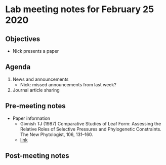 # Lab meeting notes for February 25 2020

## Objectives
- Nick presents a paper

## Agenda
1. News and announcements
	- Nick: missed announcements from last week?
2. Journal article sharing

## Pre-meeting notes
- Paper information
	- Givnish TJ (1987) Comparative Studies of Leaf Form: Assessing the Relative Roles of 
	Selective Pressures and Phylogenetic Constraints. The New Phytologist, 106, 131–160.
	- [link](https://nph.onlinelibrary.wiley.com/doi/abs/10.1111/j.1469-8137.1987.tb04687.x)

## Post-meeting notes